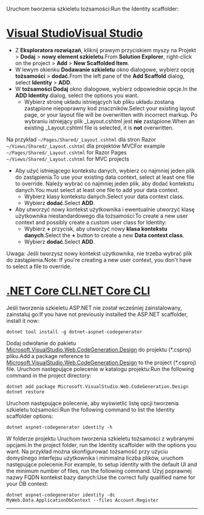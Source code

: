 <span data-ttu-id="52150-101">Uruchom tworzenia szkieletu tożsamości:</span><span class="sxs-lookup"><span data-stu-id="52150-101">Run the Identity scaffolder:</span></span>

# <a name="visual-studiotabvisual-studio"></a>[<span data-ttu-id="52150-102">Visual Studio</span><span class="sxs-lookup"><span data-stu-id="52150-102">Visual Studio</span></span>](#tab/visual-studio)

* <span data-ttu-id="52150-103">Z **Eksploratora rozwiązań**, kliknij prawym przyciskiem myszy na Projekt > **Dodaj** > **nowy element szkieletu**.</span><span class="sxs-lookup"><span data-stu-id="52150-103">From **Solution Explorer**, right-click on the project > **Add** > **New Scaffolded Item**.</span></span>
* <span data-ttu-id="52150-104">W lewym okienku **Dodawanie szkieletu** okno dialogowe, wybierz opcję **tożsamości** > **dodać**.</span><span class="sxs-lookup"><span data-stu-id="52150-104">From the left pane of the **Add Scaffold** dialog, select **Identity** > **ADD**.</span></span>
* <span data-ttu-id="52150-105">W **tożsamości Dodaj** okno dialogowe, wybierz odpowiednie opcje.</span><span class="sxs-lookup"><span data-stu-id="52150-105">In the **ADD Identity** dialog, select the options you want.</span></span>
  * <span data-ttu-id="52150-106">Wybierz stronę układu istniejących lub pliku układu zostaną zastąpione niepoprawny kod znaczników.</span><span class="sxs-lookup"><span data-stu-id="52150-106">Select your existing layout page, or your layout file will be overwritten with incorrect markup.</span></span> <span data-ttu-id="52150-107">Po wybraniu istniejący plik _Layout.cshtml jest **nie** zastąpione.</span><span class="sxs-lookup"><span data-stu-id="52150-107">When an existing _Layout.cshtml file is selected, it is **not** overwritten.</span></span>

 <span data-ttu-id="52150-108">Na przykład `~/Pages/Shared/_Layout.cshtml` dla stron Razor `~/Views/Shared/_Layout.cshtml` dla projektów MVC</span><span class="sxs-lookup"><span data-stu-id="52150-108">For example `~/Pages/Shared/_Layout.cshtml` for Razor Pages `~/Views/Shared/_Layout.cshtml` for MVC projects</span></span>
* <span data-ttu-id="52150-109">Aby użyć istniejącego kontekstu danych, wybierz co najmniej jeden plik do zastąpienia.</span><span class="sxs-lookup"><span data-stu-id="52150-109">To use your existing data context, select at least one file to override.</span></span> <span data-ttu-id="52150-110">Należy wybrać co najmniej jeden plik, aby dodać kontekstu danych.</span><span class="sxs-lookup"><span data-stu-id="52150-110">You must select at least one file to add your data context.</span></span>
  * <span data-ttu-id="52150-111">Wybierz klasy kontekstu danych.</span><span class="sxs-lookup"><span data-stu-id="52150-111">Select your data context class.</span></span>
  * <span data-ttu-id="52150-112">Wybierz **dodać**.</span><span class="sxs-lookup"><span data-stu-id="52150-112">Select **ADD**.</span></span>
* <span data-ttu-id="52150-113">Aby utworzyć nowy kontekst użytkownika i ewentualnie utworzyć klasę użytkownika niestandardowego dla tożsamości:</span><span class="sxs-lookup"><span data-stu-id="52150-113">To create a new user context and possibly create a custom user class for Identity:</span></span>
  * <span data-ttu-id="52150-114">Wybierz **+** przycisk, aby utworzyć nowy **klasa kontekstu danych**.</span><span class="sxs-lookup"><span data-stu-id="52150-114">Select the **+** button to create a new **Data context class**.</span></span>
  * <span data-ttu-id="52150-115">Wybierz **dodać**.</span><span class="sxs-lookup"><span data-stu-id="52150-115">Select **ADD**.</span></span>

<span data-ttu-id="52150-116">Uwaga: Jeśli tworzysz nowy kontekst użytkownika, nie trzeba wybrać plik do zastąpienia.</span><span class="sxs-lookup"><span data-stu-id="52150-116">Note: If you're creating a new user context, you don't have to select a file to override.</span></span>

# <a name="net-core-clitabnetcore-cli"></a>[<span data-ttu-id="52150-117">.NET Core CLI</span><span class="sxs-lookup"><span data-stu-id="52150-117">.NET Core CLI</span></span>](#tab/netcore-cli)

<span data-ttu-id="52150-118">Jeśli tworzenia szkieletu ASP.NET nie został wcześniej zainstalowany, zainstaluj go:</span><span class="sxs-lookup"><span data-stu-id="52150-118">If you have not previously installed the ASP.NET scaffolder, install it now:</span></span>

```cli
dotnet tool install -g dotnet-aspnet-codegenerator
```

<span data-ttu-id="52150-119">Dodaj odwołanie do pakietu [Microsoft.VisualStudio.Web.CodeGeneration.Design](https://www.nuget.org/packages/Microsoft.VisualStudio.Web.CodeGeneration.Design/) do projektu (\*.csproj) pliku.</span><span class="sxs-lookup"><span data-stu-id="52150-119">Add a package reference to [Microsoft.VisualStudio.Web.CodeGeneration.Design](https://www.nuget.org/packages/Microsoft.VisualStudio.Web.CodeGeneration.Design/) to the project (\*.csproj) file.</span></span> <span data-ttu-id="52150-120">Uruchom następujące polecenie w katalogu projektu:</span><span class="sxs-lookup"><span data-stu-id="52150-120">Run the following command in the project directory:</span></span>

```cli
dotnet add package Microsoft.VisualStudio.Web.CodeGeneration.Design
dotnet restore
```

<span data-ttu-id="52150-121">Uruchom następujące polecenie, aby wyświetlić listę opcji tworzenia szkieletu tożsamości:</span><span class="sxs-lookup"><span data-stu-id="52150-121">Run the following command to list the Identity scaffolder options:</span></span>

```cli
dotnet aspnet-codegenerator identity -h
```

<span data-ttu-id="52150-122">W folderze projektu Uruchom tworzenia szkieletu tożsamości z wybranymi opcjami.</span><span class="sxs-lookup"><span data-stu-id="52150-122">In the project folder, run the Identity scaffolder with the options you want.</span></span> <span data-ttu-id="52150-123">Na przykład można skonfigurować tożsamość przy użyciu domyślnego interfejsu użytkownika i minimalna liczba plików, uruchom następujące polecenie.</span><span class="sxs-lookup"><span data-stu-id="52150-123">For example, to setup identity with the default UI and the minimum number of files, run the following command.</span></span> <span data-ttu-id="52150-124">Użyj poprawnej nazwy FQDN kontekst bazy danych:</span><span class="sxs-lookup"><span data-stu-id="52150-124">Use the correct fully qualified name for your DB context:</span></span>

```cli
dotnet aspnet-codegenerator identity -dc MyWeb.Data.ApplicationDbContext --files Account.Register
```

-------------
